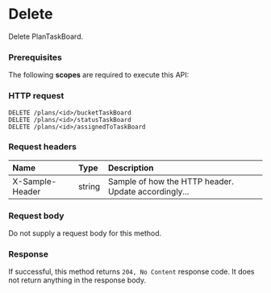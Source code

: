 # Delete

Delete PlanTaskBoard.
### Prerequisites
The following **scopes** are required to execute this API: 
### HTTP request
<!-- { "blockType": "ignored" } -->
```http
DELETE /plans/<id>/bucketTaskBoard
DELETE /plans/<id>/statusTaskBoard
DELETE /plans/<id>/assignedToTaskBoard

```
### Request headers
| Name       | Type | Description|
|:---------------|:--------|:----------|
| X-Sample-Header  | string  | Sample of how the HTTP header. Update accordingly...|

### Request body
Do not supply a request body for this method.


### Response
If successful, this method returns `204, No Content` response code. It does not return anything in the response body.


<!-- uuid: 70d73486-167f-47f7-b813-ce3380e037f7
2015-10-16 09:34:58 UTC -->
<!-- {
  "type": "#page.annotation",
  "description": "Delete",
  "keywords": "",
  "section": "documentation",
  "tocPath": ""
}-->